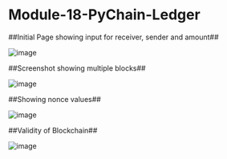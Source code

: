 # Module-18-PyChain-Ledger

##Initial Page showing input for receiver, sender and amount##

![image](https://user-images.githubusercontent.com/117589787/230473217-da429a45-fad8-43b8-9e68-25a15f48fdd5.png)

##Screenshot showing multiple blocks##

![image](https://user-images.githubusercontent.com/117589787/230470685-6e7889ea-667f-4fe0-839f-7f16d57ef0a2.png)


##Showing nonce values##

![image](https://user-images.githubusercontent.com/117589787/230470746-dd140806-8aec-4c0a-9d52-111f602fd406.png)

##Validity of Blockchain##

![image](https://user-images.githubusercontent.com/117589787/230471039-f28e3ae8-aa71-4579-ac97-c4d2b99685f2.png)



